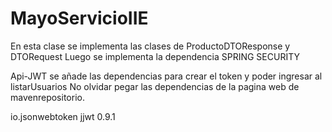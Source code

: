 # MayoServicioIIE 
En esta clase se implementa las clases de ProductoDTOResponse y DTORequest
Luego se implementa la dependencia SPRING SECURITY

Api-JWT se añade las dependencias para crear el token y poder ingresar al listarUsuarios
No olvidar pegar las dependencias de la pagina web de mavenrepositorio.

<!-- https://mvnrepository.com/artifact/io.jsonwebtoken/jjwt -->
<dependency>
    <groupId>io.jsonwebtoken</groupId>
    <artifactId>jjwt</artifactId>
    <version>0.9.1</version>
</dependency>


